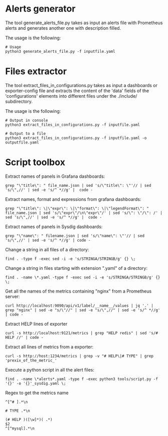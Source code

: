 # Alerts generator
The tool generate_alerts_file.py takes as input an alerts file with Prometheus alerts and generates another one with description filled. 

The usage is the following:
```
# Usage
python3 generate_alerts_file.py -f inputfile.yaml 

```
# Files extractor
The tool extract_files_in_configurations.py takes as input a dashboards or exporter-config file and extracts
the content of the 'data' fields of the 'configurations' elements into different files under the ./include/ subdirectory.

The usage is the following:
```
# Output in console
python3 extract_files_in_configurations.py -f inputfile.yaml 

# Output to a file
python3 extract_files_in_configurations.py -f inputfile.yaml -o outputfile.yaml
```

# Script toolbox

Extract names of panels in Grafana dashboards:
```
grep "\"title\": " file_name.json | sed 's/\"title\": \"'// | sed 's/\",//' | sed -e 's/^ *//g' |  code -
```

Extract names, format and expressions from grafana dashboards:
```
grep "\"title\": \|\"expr\": \|\"format\": \|\"legendFormat\": " file_name.json | sed 's/\"expr\"/\n\"expr\"/' | sed 's/\": \"/\": /' | sed 's/\",//' | sed -e 's/^ *//g' |  code -
```

Extract names of panels in Sysdig dashboards:
```
grep "\"name\": " filename.json | sed 's/\"name\": \"'// | sed 's/\",//' | sed -e 's/^ *//g' | code -
```

Change a string in all files of a directory:
```
find . -type f -exec sed -i -e 's/STRINGA/STRINGB/g' {} \;
```

Change a string in files starting with extension ".yaml" of a directory:
```
find . -name \*.yaml -type f -exec sed -i -e 's/STRINGA/STRINGB/g' {} \;
```

Get all the names of the metrics containing "nginx" from a Prometheus server: 
```
curl http://localhost:9090/api/v1/label/__name__/values | jq '.' | grep "nginx" | sed -e "s/\"//" | sed -e "s/\",//" | sed -e 's/^ *//g' | code -
```

Extract HELP lines of exporter
```
curl -s http://localhost:9121/metrics | grep "HELP redis" | sed 's/# HELP //' | code -
```

Extract all lines of metrics from a exporter:
```
curl -s http://host:1234/metrics | grep -v "# HELP\|# TYPE" | grep 'prexix_of_the_metric_'
```

Execute a python script in all the alert files: 
```
find . -name \*alerts*.yaml -type f -exec python3 tools/script.py -f '{}' -o '{}'_sysdig.yaml \;
```

Regex to get the metrics name

```
^[^# ].*\n

# TYPE .*\n

(# HELP )([\w]*)( .*)
$2
^[^mysql].*\n

```